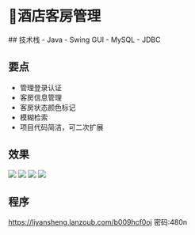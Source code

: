 # 🛌酒店客房管理
<MyGlobalComponent />
## 技术栈
- Java
- Swing GUI
- MySQL
- JDBC

## 要点
- 管理登录认证
- 客房信息管理
- 客房状态颜色标记
- 模糊检索
- 项目代码简洁，可二次扩展

## 效果
![](http://cdn.qiniu.liyansheng.top/img/20240629011035.png)
![](http://cdn.qiniu.liyansheng.top/img/20240629011113.png)
![](http://cdn.qiniu.liyansheng.top/img/20240629011057.png)
![](http://cdn.qiniu.liyansheng.top/img/20240629011134.png)

## 程序
<PasswordProtected>

https://liyansheng.lanzoub.com/b009hcf0oj
密码:480n

</PasswordProtected>